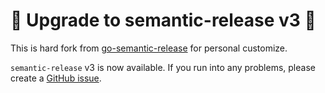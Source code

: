 # 🚨 Upgrade to semantic-release v3 🚨

This is hard fork from [go-semantic-release](https://github.com/go-semantic-release/semantic-release) for personal customize.

`semantic-release` v3 is now available. If you run into any problems, please create a [GitHub issue](https://github.com/ted-vo/semantic-release/issues/new). 
